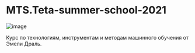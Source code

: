 # MTS.Teta-summer-school-2021

![image](https://user-images.githubusercontent.com/62756126/129653246-756dfc7d-9806-46f6-bb3c-340d83c53119.png)


Курс по технологиям, инструментам и методам машинного обучения от Эмели Драль.

